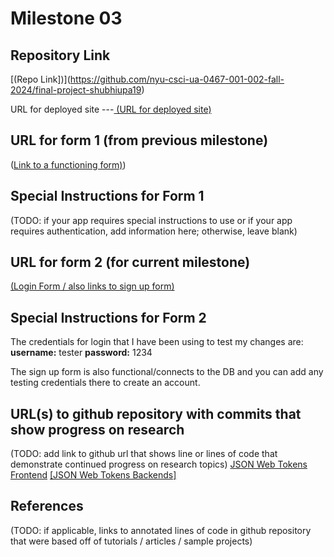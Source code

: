 Milestone 03
===

Repository Link
---
[(Repo Link])](https://github.com/nyu-csci-ua-0467-001-002-fall-2024/final-project-shubhiupa19)

URL for deployed site 
---[
(URL for deployed site)](http://linserv1.cims.nyu.edu:36503/)

URL for form 1 (from previous milestone) 
---
([Link to a functioning form)](http://linserv1.cims.nyu.edu:36503/add))

Special Instructions for Form 1
---
(TODO: if your app requires special instructions to use or if your app requires authentication, add information here; otherwise, leave blank)

URL for form 2 (for current milestone)
---
[(Login Form / also links to sign up form)](http://linserv1.cims.nyu.edu:36503/)

Special Instructions for Form 2
---
The credentials for login that I have been using to test my changes are: 
**username:** tester
**password:** 1234

The sign up form is also functional/connects to the DB and you can add any testing credentials there to create an account.

URL(s) to github repository with commits that show progress on research
--- 
(TODO: add link to github url that shows line or lines of code that demonstrate continued progress on research topics)
[JSON Web Tokens Frontend]([https://github.com/nyu-csci-ua-0467-001-002-fall-2024/final-project-shubhiupa19/blob/ed2954e7eba6fc220e327873bbb339ac9f0282cf/final-project/src/app/login/page.js#L13C5-L33C5])
[[JSON Web Tokens Backends]]([(https://github.com/nyu-csci-ua-0467-001-002-fall-2024/final-project-shubhiupa19/blob/ed2954e7eba6fc220e327873bbb339ac9f0282cf/final-project/src/app/api/login/route.js#L17C12-L26C10)])

References 
---
(TODO: if applicable, links to annotated lines of code in github repository that were based off of tutorials / articles / sample projects)
